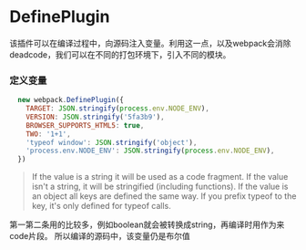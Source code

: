 # DefinePlugin

该插件可以在编译过程中，向源码注入变量。利用这一点，以及webpack会消除deadcode，我们可以在不同的打包环境下，引入不同的模块。

### 定义变量

```js
  new webpack.DefinePlugin({
    TARGET: JSON.stringify(process.env.NODE_ENV),
    VERSION: JSON.stringify('5fa3b9'),
    BROWSER_SUPPORTS_HTML5: true,
    TWO: '1+1',
    'typeof window': JSON.stringify('object'),
    'process.env.NODE_ENV': JSON.stringify(process.env.NODE_ENV),
  })
```

> If the value is a string it will be used as a code fragment.
If the value isn't a string, it will be stringified (including functions).
If the value is an object all keys are defined the same way.
If you prefix typeof to the key, it's only defined for typeof calls.

第一第二条用的比较多，例如boolean就会被转换成string，再编译时用作为来code片段。
所以编译的源码中，该变量仍是布尔值